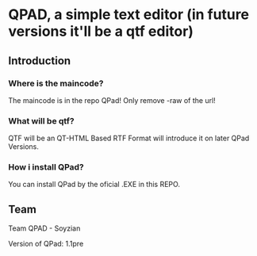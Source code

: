 # QPAD, a simple text editor (in future versions it'll be a qtf editor)

## Introduction

### Where is the maincode?
The maincode is in the repo QPad! Only remove -raw of the url!
### What will be qtf?
QTF will be an QT-HTML Based RTF Format will introduce it on later QPad Versions.
### How i install QPad?
You can install QPad by the oficial .EXE in this REPO.
## Team
Team QPAD - Soyzian

Version of QPad: 1.1pre